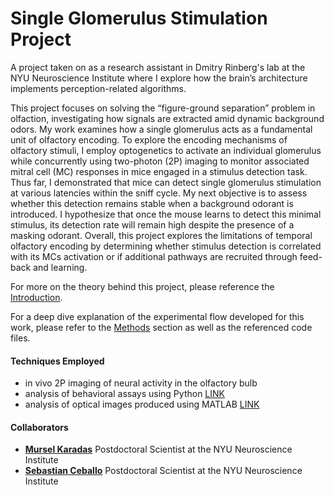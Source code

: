 # Single Glomerulus Stimulation Project

A project taken on as a research assistant in Dmitry Rinberg's lab at the NYU Neuroscience Institute where I explore how the brain’s architecture implements perception-related algorithms.

This project focuses on solving the “figure-ground separation” problem in olfaction, investigating how signals are extracted amid dynamic background odors. My work examines how a single glomerulus acts as a fundamental unit of olfactory encoding. To explore the encoding mechanisms of olfactory stimuli, I employ optogenetics to activate an individual glomerulus while concurrently using two-photon (2P) imaging to monitor associated mitral cell (MC) responses in mice engaged in a stimulus detection task. Thus far, I demonstrated that mice can detect single glomerulus stimulation at various latencies within the sniff cycle. My next objective is to assess whether this detection remains stable when a background odorant is introduced. I hypothesize that once the mouse learns to detect this minimal stimulus, its detection rate will remain high despite the presence of a masking odorant. Overall, this project explores the limitations of temporal olfactory encoding by determining whether stimulus detection is correlated with its MCs activation or if additional pathways are recruited through feed-back and learning.

For more on the theory behind this project, please reference the [Introduction](https://github.com/Ekaterina-Koulakova/Single-Glomerulus-Stimulation/blob/main/Introduction.md).

For a deep dive explanation of the experimental flow developed for this work, please refer to the [Methods](https://github.com/Ekaterina-Koulakova/Single-Glomerulus-Stimulation/tree/main/Methods) section as well as the referenced code files.

#### Techniques Employed

* in vivo 2P imaging of neural activity in the olfactory bulb 
* analysis of behavioral assays using Python [LINK](https://github.com/Ekaterina-Koulakova/Single-Glomerulus-Stimulation/tree/main/Methods/2_Behavioral_Training)
* analysis of optical images produced using MATLAB [LINK](https://github.com/Ekaterina-Koulakova/Single-Glomerulus-Stimulation/tree/main/Methods/1_Passive_Imaging)

#### Collaborators

* **[Mursel Karadas](https://scholar.google.dk/citations?user=9hQ-FLgAAAAJ&hl=en)** Postdoctoral Scientist at the NYU Neuroscience Institute
* **[Sebastian Ceballo](https://scholar.google.es/citations?user=A5-1OGYAAAAJ&hl=th)** Postdoctoral Scientist at the NYU Neuroscience Institute

